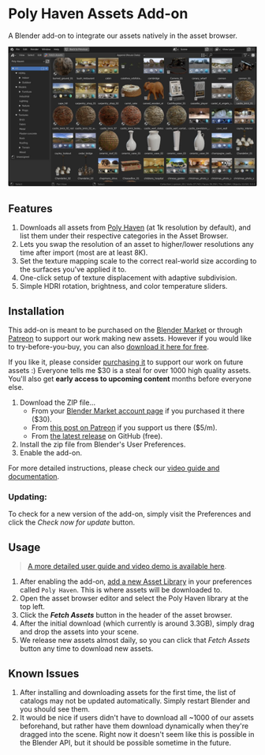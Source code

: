 # Poly Haven Assets Add-on

A Blender add-on to integrate our assets natively in the asset browser.

![Screenshot](/screenshot.jpg)

## Features

1. Downloads all assets from [Poly Haven](https://polyhaven.com/) (at 1k resolution by default), and list them under their respective categories in the Asset Browser.
2. Lets you swap the resolution of an asset to higher/lower resolutions any time after import (most are at least 8K).
3. Set the texture mapping scale to the correct real-world size according to the surfaces you've applied it to.
4. One-click setup of texture displacement with adaptive subdivision.
5. Simple HDRI rotation, brightness, and color temperature sliders.

## Installation

This add-on is meant to be purchased on the [Blender Market](https://blendermarket.com/products/poly-haven-asset-browser) or through [Patreon](https://www.patreon.com/posts/70974704) to support our work making new assets. However if you would like to try-before-you-buy, you can also [download it here for free]((https://github.com/Poly-Haven/polyhavenassets/releases/latest/download/polyhavenassets_github.zip)).

If you like it, please consider [purchasing it](https://blendermarket.com/products/poly-haven-asset-browser) to support our work on future assets :) Everyone tells me $30 is a steal for over 1000 high quality assets. You'll also get **early access to upcoming content** months before everyone else.

1. Download the ZIP file...
    * From your [Blender Market account page](https://blendermarket.com/account/orders) if you purchased it there ($30).
    * From [this post on Patreon](https://www.patreon.com/posts/blender-asset-70974704) if you support us there ($5/m).
    * From [the latest release](https://github.com/Poly-Haven/polyhavenassets/releases/latest/download/polyhavenassets_github.zip) on GitHub (free).
2. Install the zip file from Blender's User Preferences.
3. Enable the add-on.

For more detailed instructions, please check our [video guide and documentation](https://docs.polyhaven.com/en/guides/blender-addon).

### Updating:

To check for a new version of the add-on, simply visit the Preferences and click the *Check now for update* button.

## Usage

> [A more detailed user guide and video demo is available here](https://docs.polyhaven.com/en/guides/blender-addon).

1. After enabling the add-on, [add a new Asset Library](https://file.coffee/u/sPrJY2-9578l2WjmmOA3n.png) in your preferences called `Poly Haven`. This is where assets will be downloaded to.
2. Open the asset browser editor and select the Poly Haven library at the top left.
3. Click the ***Fetch Assets*** button in the header of the asset browser.
4. After the initial download (which currently is around 3.3GB), simply drag and drop the assets into your scene.
5. We release new assets almost daily, so you can click that *Fetch Assets* button any time to download new assets.

## Known Issues

1. After installing and downloading assets for the first time, the list of catalogs may not be updated automatically. Simply restart Blender and you should see them.
2. It would be nice if users didn't have to download all ~1000 of our assets beforehand, but rather have them download dynamically when they're dragged into the scene. Right now it doesn't seem like this is possible in the Blender API, but it should be possible sometime in the future.
